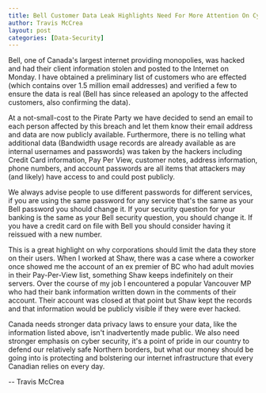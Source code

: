```yaml
---
title: Bell Customer Data Leak Highlights Need For More Attention On Cyber Security and Data Privacy
author: Travis McCrea
layout: post
categories: [Data-Security]
---
```


Bell, one of Canada's largest internet providing monopolies, was hacked and had their client information stolen and posted to the Internet on Monday. I have obtained a preliminary list of customers who are effected (which contains over 1.5 million email addresses) and verified a few to ensure the data is real (Bell has since released an apology to the affected customers, also confirming the data).

At a not-small-cost to the Pirate Party we have decided to send an email to each person affected by this breach and let them know their email address and data are now publicly available. Furthermore, there is no telling what additional data (Bandwidth usage records are already available as are internal usernames and passwords) was taken by the hackers including Credit Card information, Pay Per View, customer notes, address information, phone numbers, and account passwords are all items that attackers may (and likely) have access to and could post publicly.

We always advise people to use different passwords for different services, if you are using the same password for any service that's the same as your Bell password you should change it. If your security question for your banking is the same as your Bell security question, you should change it. If you have a credit card on file with Bell you should consider having it reissued with a new number.

This is a great highlight on why corporations should limit the data they store on their users. When I worked at Shaw, there was a case where a coworker once showed me the account of an ex premier of BC who had adult movies in their Pay-Per-View list, something Shaw keeps indefinitely on their servers. Over the course of my job I encountered a popular Vancouver MP who had their bank information written down in the comments of their account. Their account was closed at that point but Shaw kept the records and that information would be publicly visible if they were ever hacked.

Canada needs stronger data privacy laws to ensure your data, like the information listed above, isn't inadvertently made public. We also need stronger emphasis on cyber security, it's a point of pride in our country to defend our relatively safe Northern borders, but what our money should be going into is protecting and bolstering our internet infrastructure that every Canadian relies on every day. 

-- Travis McCrea